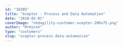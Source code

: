 ```yaml
---
id: "38305"
title: "Xceptor - Process and Data Automation"
date: "2018-02-01"
coverImage: "nkdagility-customer-xceptor-200x75.png"
author: "MrHinsh"
type: "customers"
slug: "xceptor-process-data-automation"
---
```

